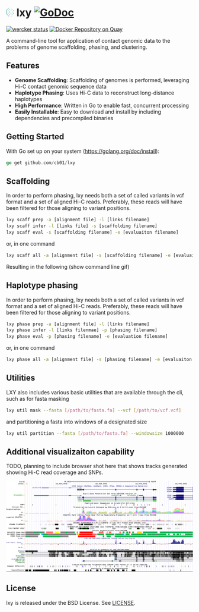 # ![](doc/icon.png) lxy [![GoDoc](https://godoc.org/github.com/cb01/lxy?status.svg)](https://godoc.org/github.com/cb01/lxy) 
[![wercker status](https://app.wercker.com/status/c427b44ec31d9af19c49cfb664ba3490/m "wercker status")](https://app.wercker.com/project/bykey/c427b44ec31d9af19c49cfb664ba3490)
[![Docker Repository on Quay](https://quay.io/repository/chris_w_beitel/lxy/status "Docker Repository on Quay")](https://quay.io/repository/chris_w_beitel/lxy)

A command-line tool for application of contact genomic data to the problems of genome scaffolding, phasing, and clustering.

## Features

* __Genome Scaffolding__: Scaffolding of genomes is performed, leveraging Hi-C contact genomic sequence data
* __Haplotype Phasing__:  Uses Hi-C data to reconstruct long-distance haplotypes
* __High Performance__:  Written in Go to enable fast, concurrent processing
* __Easily Installable__:  Easy to download and install by including dependencies and precompiled binaries

## Getting Started

With Go set up on your system (https://golang.org/doc/install):

```go
go get github.com/cb01/lxy
``` 


## Scaffolding

In order to perform phasing, lxy needs both a set of called variants in vcf format and a set of aligned Hi-C reads. Preferably, these reads will have been filtered for those aligning to variant positions.

```sh
lxy scaff prep -a [alignment file] -l [links filename]
lxy scaff infer -l [links file] -s [scaffolding filename]
lxy scaff eval -s [scaffolding filename] -e [evaluaiton filename]
```

or, in one command

```sh
lxy scaff all -a [alignment file] -s [scaffolding filename] -e [evaluaiton filename]
```

Resulting in the following (show command line gif)


## Haplotype phasing

In order to perform phasing, lxy needs both a set of called variants in vcf format and a set of aligned Hi-C reads. Preferably, these reads will have been filtered for those aligning to variant positions.

```sh
lxy phase prep -a [alignment file] -l [links filename]
lxy phase infer -l [links filenmae] -p [phasing filename]
lxy phase eval -p [phasing filename] -e [evaluation filename] 
```

or, in one command

```sh
lxy phase all -a [alignment file] -s [phasing filename] -e [evaluaiton filename]
```


## Utilities

LXY also includes various basic utilities that are available through the cli, such as for fasta masking

```sh
lxy util mask --fasta [/path/to/fasta.fa] --vcf [/path/to/vcf.vcf]
```

and partitioning a fasta into windows of a designated size

```sh
lxy util partition --fasta [/path/to/fasta.fa] --windowsize 1000000 
```


## Additional visualizaiton capability

TODO, planning to include browser shot here that shows tracks generated showing Hi-C read coverage and SNPs.

![example](doc/browser_example.png)


## License

lxy is released under the BSD License. See [LICENSE](https://github.com/cb01/lxy/blob/master/LICENSE).



